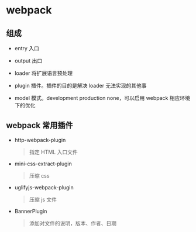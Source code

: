 # webpack

## 组成

* entry     入口

* output    出口

* loader    将扩展语言预处理

* plugin    插件。插件的目的是解决 loader 无法实现的其他事

* model     模式。development production none，可以启用 webpack 相应环境下的优化

## webpack 常用插件

* http-webpack-plugin
    > 指定 HTML 入口文件
    
* mini-css-extract-plugin
    > 压缩 css

* uglifyjs-webpack-plugin
    > 压缩 js 文件

* BannerPlugin
    > 添加对文件的说明，版本、作者、日期
